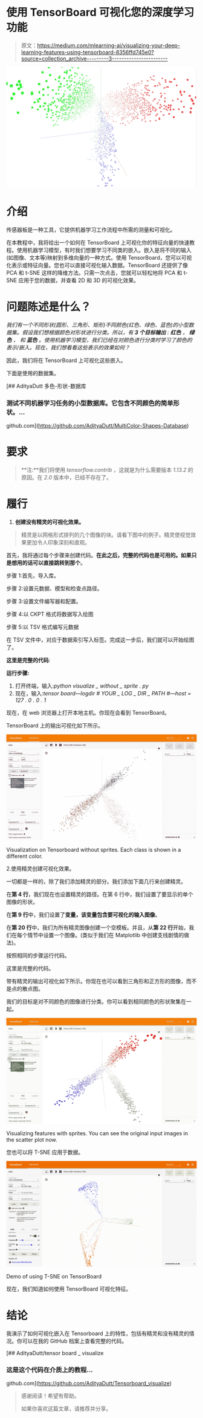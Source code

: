 # 使用 TensorBoard 可视化您的深度学习功能

> 原文：<https://medium.com/mlearning-ai/visualizing-your-deep-learning-features-using-tensorboard-8356ffd745e0?source=collection_archive---------3----------------------->

![](img/db5a2f91c30b330ae702cc1ceca5a94d.png)

# 介绍

传感器板是一种工具，它提供机器学习工作流程中所需的测量和可视化。

在本教程中，我将给出一个如何在 TensorBoard 上可视化你的特征向量的快速教程。使用机器学习模型，有时我们想要学习不同类的嵌入。嵌入是将不同的输入(如图像、文本等)映射到多维向量的一种方式。使用 TensorBoard，您可以可视化表示或特征向量。您也可以直接可视化输入数据。TensorBoard 还提供了像 PCA 和 t-SNE 这样的降维方法。只需一次点击，您就可以轻松地将 PCA 和 t-SNE 应用于您的数据，并查看 2D 和 3D 的可视化效果。

# 问题陈述是什么？

*我们有一个不同形状(圆形、三角形、矩形)不同颜色(红色、绿色、蓝色)的小型数据集。假设我们想根据颜色对形状进行分类。所以，有* ***3 个目标输出*** *:* ***红色*** *，* ***绿色*** *，* *和* ***蓝色*** *。使用机器学习模型，我们已经在对颜色进行分类时学习了颜色的表示/嵌入。现在，我们想看看这些表示的效果如何？*

因此，我们将在 TensorBoard 上可视化这些嵌入。

下面是使用的数据集。

[](https://github.com/AdityaDutt/MultiColor-Shapes-Database) [## AdityaDutt 多色-形状-数据库

### 测试不同机器学习任务的小型数据库。它包含不同颜色的简单形状。…

github.com](https://github.com/AdityaDutt/MultiColor-Shapes-Database) 

# 要求

> **注:**我们将使用 *tensorflow.contrib* ，这就是为什么需要版本 *1.13.2* 的原因。在 *2.0* 版本中，已经不存在了。

# 履行

1.  **创建没有精灵的可视化效果。**

> 精灵是以网格形式排列的几个图像的块。请看下图中的例子。精灵使视觉效果更加令人印象深刻和直观。

首先，我将通过每个步骤来创建代码。**在此之后，完整的代码也是可用的。如果只是想用的话可以直接跳转到那个**。

步骤 1:首先，导入库。

步骤 2:设置元数据、模型和检查点路径。

步骤 3:设置文件编写器和配置。

步骤 4:以 CKPT 格式将数据写入绘图

步骤 5:以 TSV 格式编写元数据

在 TSV 文件中，对应于数据索引写入标签。完成这一步后，我们就可以开始绘图了。

**这里是完整的代码**:

**运行步骤:**

1.  打开终端，输入:*python visualize _ without _ sprite . py*
2.  现在，输入:*tensor board—logdir # YOUR _ LOG _ DIR _ PATH #—host = 127 . 0 . 0 . 1*

现在，在 web 浏览器上打开本地主机。你现在会看到 TensorBoard。

TensorBoard 上的输出可视化如下所示。

![](img/ba3f28158dfd3166a39268e25a033b27.png)

Visualization on Tensorboard without sprites. Each class is shown in a different color.

2.使用精灵创建可视化效果。

一切都是一样的，除了我们添加精灵的部分。我们添加下面几行来创建精灵。

在**第 4 行**，我们现在也设置精灵的路径。在第 6 行中，我们设置了要显示的单个图像的形状。

在**第 9 行**中，我们设置了**变量，该变量包含要可视化的输入图像**。

在**第 20 行**中，我们为所有精灵图像创建一个空模板。并且，从**第 22 行**开始，我们在每个情节中设置一个图像。(类似于我们在 Matplotlib 中创建支线剧情的做法)。

按照相同的步骤运行代码。

这里是完整的代码。

带有精灵的输出可视化如下所示。你现在也可以看到三角形和正方形的图像，而不是点的散点图。

我们的目标是对不同颜色的图像进行分类。你可以看到相同颜色的形状聚集在一起。

![](img/9a45196080f72b02592512a0683c35ee.png)

Visualizing features with sprites. You can see the original input images in the scatter plot now.

您也可以将 T-SNE 应用于数据。

![](img/7d9aab80334582f5eb73973b74e7260f.png)

Demo of using T-SNE on TensorBoard

现在，我们知道如何使用 TensorBoard 可视化特征。

# 结论

我演示了如何可视化嵌入在 Tensorboard 上的特性，包括有精灵和没有精灵的情况。你可以在我的 GitHub 档案上查看完整的代码。

[](https://github.com/AdityaDutt/Tensorboard_visualize) [## AdityaDutt/tensor board _ visualize

### 这是这个代码在介质上的教程…

github.com](https://github.com/AdityaDutt/Tensorboard_visualize) 

> 感谢阅读！希望有帮助。
> 
> 如果你喜欢这篇文章，请推荐并分享。